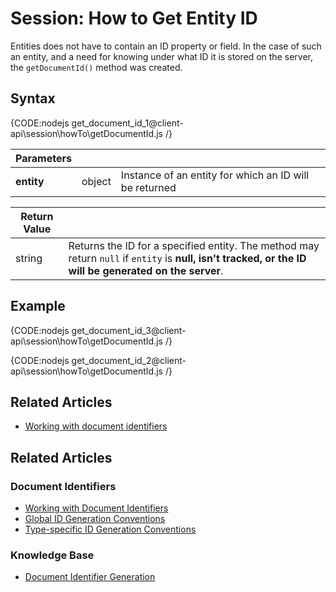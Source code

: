 # Session: How to Get Entity ID

Entities does not have to contain an ID property or field. In the case of such an entity, and a need for knowing under what ID it is stored on the server, the `getDocumentId()` method was created.

## Syntax

{CODE:nodejs get_document_id_1@client-api\session\howTo\getDocumentId.js /}

| Parameters | | |
| ------------- | ------------- | ----- |
| **entity** | object | Instance of an entity for which an ID will be returned |

| Return Value | |
| ------------- | ----- |
| string | Returns the ID for a specified entity. The method may return `null` if `entity` is **null, isn't tracked, or the ID will be generated on the server**. |

## Example

{CODE:nodejs get_document_id_3@client-api\session\howTo\getDocumentId.js /}

{CODE:nodejs get_document_id_2@client-api\session\howTo\getDocumentId.js /}

## Related Articles

 - [Working with document identifiers](../../document-identifiers/working-with-document-identifiers)

 ## Related Articles

### Document Identifiers

- [Working with Document Identifiers](../../../client-api/document-identifiers/working-with-document-identifiers)
- [Global ID Generation Conventions](../../../client-api/configuration/identifier-generation/global)
- [Type-specific ID Generation Conventions](../../../client-api/configuration/identifier-generation/type-specific)

### Knowledge Base

- [Document Identifier Generation](../../../server/kb/document-identifier-generation)
